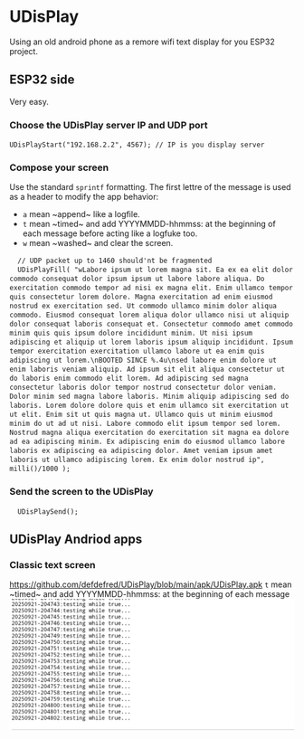 # UDisPlay
Using an old android phone as a remore wifi text display for you ESP32 project.
## ESP32 side
Very easy.
### Choose the UDisPlay server IP and UDP port
```
UDisPlayStart("192.168.2.2", 4567); // IP is you display server 
```
### Compose your screen
Use the standard `sprintf` formatting.
The first lettre of the message is used as a header to modify the app behavior:
- `a` mean ~append~ like a logfile.
- `t` mean ~timed~ and add YYYYMMDD-hhmmss: at the beginning of each message before acting like a logfuke too.
- `w` mean ~washed~ and clear the screen.
```
  // UDP packet up to 1460 should'nt be fragmented
  UDisPlayFill( "wLabore ipsum ut lorem magna sit. Ea ex ea elit dolor commodo consequat dolor ipsum ipsum ut labore labore aliqua. Do exercitation commodo tempor ad nisi ex magna elit. Enim ullamco tempor quis consectetur lorem dolore. Magna exercitation ad enim eiusmod nostrud ex exercitation sed. Ut commodo ullamco minim dolor aliqua commodo. Eiusmod consequat lorem aliqua dolor ullamco nisi ut aliquip dolor consequat laboris consequat et. Consectetur commodo amet commodo minim quis quis ipsum dolore incididunt minim. Ut nisi ipsum adipiscing et aliquip ut lorem laboris ipsum aliquip incididunt. Ipsum tempor exercitation exercitation ullamco labore ut ea enim quis adipiscing ut lorem.\nBOOTED SINCE %.4u\nsed labore enim dolore ut enim laboris veniam aliquip. Ad ipsum sit elit aliqua consectetur ut do laboris enim commodo elit lorem. Ad adipiscing sed magna consectetur laboris dolor tempor nostrud consectetur dolor veniam. Dolor minim sed magna labore laboris. Minim aliquip adipiscing sed do laboris. Lorem dolore dolore quis et enim ullamco sit exercitation ut ut elit. Enim sit ut quis magna ut. Ullamco quis ut minim eiusmod minim do ut ad ut nisi. Labore commodo elit ipsum tempor sed lorem. Nostrud magna aliqua exercitation do exercitation sit magna ea dolore ad ea adipiscing minim. Ex adipiscing enim do eiusmod ullamco labore laboris ex adipiscing ea adipiscing dolor. Amet veniam ipsum amet laboris ut ullamco adipiscing lorem. Ex enim dolor nostrud ip", milli()/1000 );
```
### Send the screen to the UDisPlay
```
  UDisPlaySend();
```

## UDisPlay Andriod apps
### Classic text screen
https://github.com/defdefred/UDisPlay/blob/main/apk/UDisPlay.apk
`t` mean ~timed~ and add YYYYMMDD-hhmmss: at the beginning of each message
![](img/Screenshot_20250921_204802.jpg)
